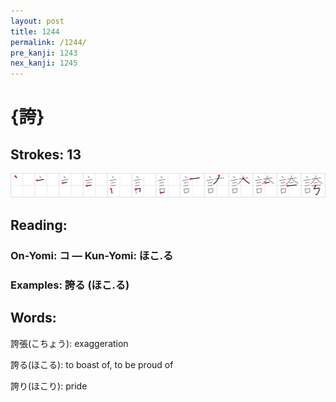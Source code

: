 ```yaml
---
layout: post
title: 1244
permalink: /1244/
pre_kanji: 1243
nex_kanji: 1245
---
```


# {誇}

## Strokes: 13

<div class="stroke"><img src="../images/E8AA87.png" /></div>

## Reading:

### On-Yomi: コ &mdash; Kun-Yomi: ほこ.る

### Examples: 誇る (ほこ.る)

## Words:

誇張(こちょう): exaggeration

誇る(ほこる): to boast of, to be proud of

誇り(ほこり): pride
